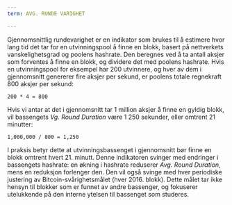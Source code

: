 ```yaml
---
term: AVG. RUNDE VARIGHET

---
```

Gjennomsnittlig rundevarighet er en indikator som brukes til å estimere hvor lang tid det tar for en utvinningspool å finne en blokk, basert på nettverkets vanskelighetsgrad og poolens hashrate. Den beregnes ved å ta antall aksjer som forventes å finne en blokk, og dividere det med poolens hashrate. Hvis en utvinningspool for eksempel har 200 utvinnere, og hver av dem i gjennomsnitt genererer fire aksjer per sekund, er poolens totale regnekraft 800 aksjer per sekund:

```text
200 * 4 = 800
```

Hvis vi antar at det i gjennomsnitt tar 1 million aksjer å finne en gyldig blokk, vil bassengets *Vg. Round Duration* være 1 250 sekunder, eller omtrent 21 minutter:

```text
1,000,000 / 800 = 1,250
```

I praksis betyr dette at utvinningsbassenget i gjennomsnitt bør finne en blokk omtrent hvert 21. minutt. Denne indikatoren svinger med endringer i bassengets hashrate: en økning i hashrate reduserer *Avg. Round Duration*, mens en reduksjon forlenger den. Den vil også svinge med hver periodiske justering av Bitcoin-svårighetsmålet (hver 2016. blokk). Dette målet tar ikke hensyn til blokker som er funnet av andre bassenger, og fokuserer utelukkende på den interne ytelsen til bassenget som studeres.